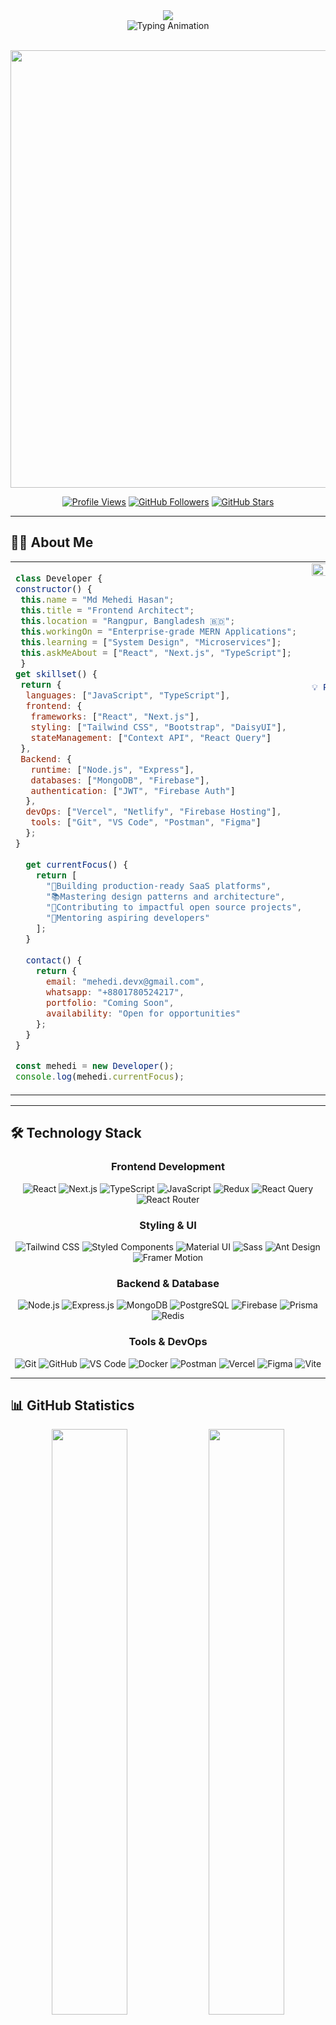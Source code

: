<div align="center">
  <img src="https://capsule-render.vercel.app/api?type=waving&color=gradient&customColorList=6,11,20&height=280&section=header&text=MEHEDI%20HASAN&fontSize=90&fontColor=fff&animation=fadeIn&fontAlignY=38&desc=Crafting%20Digital%20Experiences%20%7C%20Frontend%20Architect%20%7C%20MERN%20Specialist&descAlignY=58&descSize=18"/>
</div>

<div align="center">
  <img src="https://readme-typing-svg.herokuapp.com?font=JetBrains+Mono&weight=600&size=32&duration=2500&pause=1000&color=3B82F6&center=true&vCenter=true&multiline=true&repeat=true&width=900&height=150&lines=Building+the+Future+of+Web+;Transforming+Ideas+into+Reality+;Full-Stack+Innovation+Meets+Design+" alt="Typing Animation" />
</div>

<br>

<p align="center">
  <img src="https://user-images.githubusercontent.com/74038190/212284100-561aa473-3905-4a80-b561-0d28506553ee.gif" width="700">
</p>

<div align="center">
  
[![Profile Views](https://komarev.com/ghpvc/?username=mehedidevx&style=flat-square&color=3b82f6&label=Profile%20Views)](https://github.com/mehedidevx)
[![GitHub Followers](https://img.shields.io/github/followers/mehedidevx?style=flat-square&color=10b981&labelColor=1e293b&label=Followers&logo=github&logoColor=white)](https://github.com/mehedidevx?tab=followers)
[![GitHub Stars](https://img.shields.io/github/stars/mehedidevx?style=flat-square&color=f59e0b&labelColor=1e293b&label=Stars&logo=github&logoColor=white)](https://github.com/mehedidevx)

</div>

---

## 👨‍💻 About Me

<table style="table-layout: fixed; width: 100%;">
<tr>
<td width="50%" valign="top">

```javascript
class Developer {
constructor() {
 this.name = "Md Mehedi Hasan";
 this.title = "Frontend Architect";
 this.location = "Rangpur, Bangladesh 🇧🇩";
 this.workingOn = "Enterprise-grade MERN Applications";
 this.learning = ["System Design", "Microservices"];
 this.askMeAbout = ["React", "Next.js", "TypeScript"];
 }
get skillset() {
 return {
  languages: ["JavaScript", "TypeScript"],
  frontend: {
   frameworks: ["React", "Next.js"],
   styling: ["Tailwind CSS", "Bootstrap", "DaisyUI"],
   stateManagement: ["Context API", "React Query"]
 },
 Backend: {
   runtime: ["Node.js", "Express"],
   databases: ["MongoDB", "Firebase"],
   authentication: ["JWT", "Firebase Auth"]
  },
  devOps: ["Vercel", "Netlify", "Firebase Hosting"],
   tools: ["Git", "VS Code", "Postman", "Figma"]
  };
}
  
  get currentFocus() {
    return [
      "🎯Building production-ready SaaS platforms",
      "📚Mastering design patterns and architecture",
      "🌟Contributing to impactful open source projects",
      "🤝Mentoring aspiring developers"
    ];
  }
  
  contact() {
    return {
      email: "mehedi.devx@gmail.com",
      whatsapp: "+8801780524217",
      portfolio: "Coming Soon",
      availability: "Open for opportunities"
    };
  }
}

const mehedi = new Developer();
console.log(mehedi.currentFocus);
```

</td>
<td width="50%" valign="top">

<div align="center">

<img src="https://user-images.githubusercontent.com/74038190/229223156-0cbdaba9-3128-4d8e-8719-b6b4cf741b67.gif" width="100%">

### 🎯 Current Status

```yaml
🚀 Status: Building & Shipping
💼 Role: Full-Stack Developer
🎓 Focus: React & Next.js Ecosystem
📍 Location: Rangpur, Bangladesh
⚡ Superpower: Clean Code & Problem Solving
🎯 Mission: Building Scalable Web Solutions
💡 Philosophy: Code with Purpose, Design with Passion
```

### 📊 Development Journey

**800+** Commits This Year  
**60+** Public Repositories  
**25+** Projects Completed  
**15+** Team Collaborations  
**10+** Open Source Contributions  
**5+** Active Projects  
**3+** Years of Coding Experience  
**100%** Passion for Web Development  
</div>

</td>
</tr>
</table>

---

## 🛠️ Technology Stack

<div align="center">

### Frontend Development
![React](https://img.shields.io/badge/React-20232A?style=for-the-badge&logo=react&logoColor=61DAFB)
![Next.js](https://img.shields.io/badge/Next.js-000000?style=for-the-badge&logo=nextdotjs&logoColor=white)
![TypeScript](https://img.shields.io/badge/TypeScript-007ACC?style=for-the-badge&logo=typescript&logoColor=white)
![JavaScript](https://img.shields.io/badge/JavaScript-F7DF1E?style=for-the-badge&logo=javascript&logoColor=black)
![Redux](https://img.shields.io/badge/Redux-593D88?style=for-the-badge&logo=redux&logoColor=white)
![React Query](https://img.shields.io/badge/React_Query-FF4154?style=for-the-badge&logo=react-query&logoColor=white)
![React Router](https://img.shields.io/badge/React_Router-CA4245?style=for-the-badge&logo=react-router&logoColor=white)

### Styling & UI
![Tailwind CSS](https://img.shields.io/badge/Tailwind_CSS-38B2AC?style=for-the-badge&logo=tailwind-css&logoColor=white)
![Styled Components](https://img.shields.io/badge/Styled_Components-DB7093?style=for-the-badge&logo=styled-components&logoColor=white)
![Material UI](https://img.shields.io/badge/Material_UI-0081CB?style=for-the-badge&logo=material-ui&logoColor=white)
![Sass](https://img.shields.io/badge/Sass-CC6699?style=for-the-badge&logo=sass&logoColor=white)
![Ant Design](https://img.shields.io/badge/Ant_Design-0170FE?style=for-the-badge&logo=ant-design&logoColor=white)
![Framer Motion](https://img.shields.io/badge/Framer_Motion-0055FF?style=for-the-badge&logo=framer&logoColor=white)

### Backend & Database
![Node.js](https://img.shields.io/badge/Node.js-339933?style=for-the-badge&logo=nodedotjs&logoColor=white)
![Express.js](https://img.shields.io/badge/Express.js-000000?style=for-the-badge&logo=express&logoColor=white)
![MongoDB](https://img.shields.io/badge/MongoDB-47A248?style=for-the-badge&logo=mongodb&logoColor=white)
![PostgreSQL](https://img.shields.io/badge/PostgreSQL-316192?style=for-the-badge&logo=postgresql&logoColor=white)
![Firebase](https://img.shields.io/badge/Firebase-FFCA28?style=for-the-badge&logo=firebase&logoColor=black)
![Prisma](https://img.shields.io/badge/Prisma-2D3748?style=for-the-badge&logo=prisma&logoColor=white)
![Redis](https://img.shields.io/badge/Redis-DC382D?style=for-the-badge&logo=redis&logoColor=white)

### Tools & DevOps
![Git](https://img.shields.io/badge/Git-F05032?style=for-the-badge&logo=git&logoColor=white)
![GitHub](https://img.shields.io/badge/GitHub-181717?style=for-the-badge&logo=github&logoColor=white)
![VS Code](https://img.shields.io/badge/VS_Code-007ACC?style=for-the-badge&logo=visual-studio-code&logoColor=white)
![Docker](https://img.shields.io/badge/Docker-2496ED?style=for-the-badge&logo=docker&logoColor=white)
![Postman](https://img.shields.io/badge/Postman-FF6C37?style=for-the-badge&logo=postman&logoColor=white)
![Vercel](https://img.shields.io/badge/Vercel-000000?style=for-the-badge&logo=vercel&logoColor=white)
![Figma](https://img.shields.io/badge/Figma-F24E1E?style=for-the-badge&logo=figma&logoColor=white)
![Vite](https://img.shields.io/badge/Vite-646CFF?style=for-the-badge&logo=vite&logoColor=white)

</div>

---

## 📊 GitHub Statistics

<div align="center">
  
<img width="49%" src="https://github-readme-stats.vercel.app/api?username=mehedidevx&show_icons=true&theme=react&hide_border=true&bg_color=0D1117&title_color=3b82f6&icon_color=3b82f6&text_color=c9d1d9&count_private=true&include_all_commits=true" />
<img width="49%" src="https://streak-stats.demolab.com?user=mehedidevx&theme=react&hide_border=true&background=0D1117&stroke=3b82f6&ring=3b82f6&fire=f59e0b&currStreakNum=c9d1d9&sideNums=c9d1d9&currStreakLabel=3b82f6&sideLabels=3b82f6&dates=8b949e" />

</div>

<br>

<div align="center">
  
<img width="49%" src="https://github-readme-stats.vercel.app/api/top-langs/?username=mehedidevx&layout=compact&theme=react&hide_border=true&bg_color=0D1117&title_color=3b82f6&text_color=c9d1d9&langs_count=8&hide=html,css" />
<img width="49%" src="https://github-contributor-stats.vercel.app/api?username=mehedidevx&limit=5&theme=react&hide_border=true&bg_color=0D1117&title_color=3b82f6&text_color=c9d1d9&combine_all_yearly_contributions=true" />

</div>

<br>

<div align="center">
  <img src="https://github-readme-activity-graph.vercel.app/graph?username=mehedidevx&custom_title=Contribution%20Activity&bg_color=0D1117&color=3b82f6&line=3b82f6&point=c9d1d9&area=true&hide_border=true&area_color=3b82f6" width="98%" />
</div>

<br>

<p align="center">
  <img src="https://github-profile-summary-cards.vercel.app/api/cards/profile-details?username=mehedidevx&theme=github_dark" width="98%" />
</p>

---

## 🏆 Achievements

<div align="center">
  <img src="https://github-profile-trophy.vercel.app/?username=mehedidevx&theme=onestar&no-frame=true&no-bg=true&margin-w=8&margin-h=8&column=7&rank=-C,-?&title=Commits,Followers,Stars,PullRequest,Repositories,Issues" width="98%" />
</div>

---

## 💼 Professional Services

<div align="center">

| Service | Description | Status |
|---------|-------------|--------|
| 🎨 **Frontend Development** | Building responsive, performant React applications | ✅ Available |
| ⚙️ **Full-Stack Solutions** | Complete MERN stack applications with authentication | ✅ Available |
| 🚀 **Performance Optimization** | Speed up your existing React/Next.js applications | ✅ Available |
| 📱 **Responsive Design** | Pixel-perfect, mobile-first UI development | ✅ Available |
| 🔧 **API Development** | RESTful APIs with Express & MongoDB | ✅ Available |
| 📚 **Code Review & Mentoring** | Help junior developers level up their skills | ✅ Available |

</div>

---

## 🎯 2025 Roadmap

<div align="center">

```mermaid
graph LR
    A[Q1: Master System Design] --> B[Q2: Cloud Certifications]
    B --> C[Q3: Open Source Leadership]
    C --> D[Q4: Tech Content Creation]
    
    style A fill:#3b82f6,stroke:#333,stroke-width:2px,color:#fff
    style B fill:#10b981,stroke:#333,stroke-width:2px,color:#fff
    style C fill:#f59e0b,stroke:#333,stroke-width:2px,color:#fff
    style D fill:#8b5cf6,stroke:#333,stroke-width:2px,color:#fff
```

### 🎓 Learning Goals
**Advanced React Patterns** • **Microservices Architecture** • **AWS Solutions Architect** • **GraphQL & Apollo** • **Testing Best Practices**

### 🚀 Project Goals
**5 Major Open Source Contributions** • **3 Production SaaS Apps** • **Personal Portfolio V2** • **Developer Blog Launch** • **YouTube Channel**

### 📈 Career Goals
**Senior Frontend Role** • **Tech Conference Speaker** • **Mentorship Program** • **Building in Public** • **Global Network**

</div>

---

## 📫 Let's Connect

<div align="center">

### 🌐 Find Me Around The Web

<p>
  <a href="https://www.linkedin.com/in/mehedidevy/">
    <img src="https://img.shields.io/badge/LinkedIn-0077B5?style=for-the-badge&logo=linkedin&logoColor=white&labelColor=0077B5" />
  </a>
  <a href="https://www.facebook.com/mehedidevx">
    <img src="https://img.shields.io/badge/Facebook-1877F2?style=for-the-badge&logo=facebook&logoColor=white&labelColor=1877F2" />
  </a>
  <a href="mailto:mehedi.devx@gmail.com">
    <img src="https://img.shields.io/badge/Gmail-D14836?style=for-the-badge&logo=gmail&logoColor=white&labelColor=D14836" />
  </a>
  <a href="https://wa.me/8801780524217">
    <img src="https://img.shields.io/badge/WhatsApp-25D366?style=for-the-badge&logo=whatsapp&logoColor=white&labelColor=25D366" />
  </a>
  <a href="https://twitter.com/mehedidevx">
    <img src="https://img.shields.io/badge/Twitter-1DA1F2?style=for-the-badge&logo=twitter&logoColor=white&labelColor=1DA1F2" />
  </a>
  <a href="#">
    <img src="https://img.shields.io/badge/Portfolio-000000?style=for-the-badge&logo=About.me&logoColor=white&labelColor=000000" />
  </a>
</p>

### 💡 Open For

<table>
<tr>
<td align="center" width="25%">
<img src="https://raw.githubusercontent.com/Tarikul-Islam-Anik/Animated-Fluent-Emojis/master/Emojis/Objects/Briefcase.png" width="50"/><br>
<b>Full-Time Jobs</b><br>
<sub>Remote or On-site</sub>
</td>
<td align="center" width="25%">
<img src="https://raw.githubusercontent.com/Tarikul-Islam-Anik/Animated-Fluent-Emojis/master/Emojis/Objects/Laptop.png" width="50"/><br>
<b>Freelance Projects</b><br>
<sub>Available Now</sub>
</td>
<td align="center" width="25%">
<img src="https://raw.githubusercontent.com/Tarikul-Islam-Anik/Animated-Fluent-Emojis/master/Emojis/Hand%20gestures/Handshake.png" width="50"/><br>
<b>Collaborations</b><br>
<sub>Let's Build Together</sub>
</td>
<td align="center" width="25%">
<img src="https://raw.githubusercontent.com/Tarikul-Islam-Anik/Animated-Fluent-Emojis/master/Emojis/People/Teacher%20Light%20Skin%20Tone.png" width="50"/><br>
<b>Mentorship</b><br>
<sub>Knowledge Sharing</sub>
</td>
</tr>
</table>

### ⚡ Response Time

<img src="https://img.shields.io/badge/📧_Email-Within_24h-10b981?style=for-the-badge" />
<img src="https://img.shields.io/badge/💬_WhatsApp-Instant-25D366?style=for-the-badge" />
<img src="https://img.shields.io/badge/💼_LinkedIn-Within_12h-0077B5?style=for-the-badge" />

</div>

---

## 💭 Words I Code By

<div align="center">

> *"Any fool can write code that a computer can understand. Good programmers write code that humans can understand."*  
> — Martin Fowler

> *"First, solve the problem. Then, write the code."*  
> — John Johnson

> *"Code is like humor. When you have to explain it, it's bad."*  
> — Cory House

> *"Make it work, make it right, make it fast."*  
> — Kent Beck

</div>

---

## 🎨 Support My Work

<div align="center">

**If you find my work valuable, consider:**

⭐ **Star** my repositories • 🍴 **Fork** interesting projects • 👁️ **Watch** for updates  
🤝 **Contribute** to open source • 💬 **Share** with your network • ☕ **Buy me a coffee**

<br>

<img src="https://user-images.githubusercontent.com/74038190/212284087-bbe7e430-757e-4901-90bf-4cd2ce3e1852.gif" width="400" />

### 🚀 Let's Build Something Extraordinary!

**Got an exciting project? Let's turn your vision into reality.**

<a href="mailto:mehedi.devx@gmail.com">
  <img src="https://img.shields.io/badge/📩_Get_In_Touch-mehedi.devx@gmail.com-3b82f6?style=for-the-badge" />
</a>

</div>

---

<div align="center">
  
<img src="https://readme-typing-svg.herokuapp.com?font=JetBrains+Mono&size=14&duration=3000&pause=1000&color=3B82F6&center=true&vCenter=true&width=1000&lines=⭐+Thanks+for+visiting!+Let's+connect+and+create+amazing+things+together!+⭐;💻+Passionate+about+clean+code%2C+great+UX%2C+and+continuous+learning!+💻;🚀+Always+open+to+new+opportunities+and+exciting+collaborations!+🚀" />

</div>

<br>

<img src="https://capsule-render.vercel.app/api?type=waving&color=gradient&customColorList=6,11,20&height=120&section=footer"/>

<div align="center">
  
![Made with ❤️](https://img.shields.io/badge/Made_with_❤️_by-Mehedi_Hasan-3b82f6?style=for-the-badge&labelColor=1e293b)

**Last Updated:** October 2025 • **Version:** 2.0 • **Status:** Active

<img src="https://visitcount.itsvg.in/api?id=mehedidevx&label=Total%20Visits&color=3b82f6&icon=5&pretty=true" />

</div>
